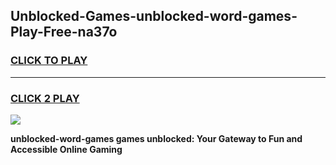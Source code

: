 
## Unblocked-Games-unblocked-word-games-Play-Free-na37o
<h3>
<a href="https://premium76.site?title=unblocked-word-games&ref=19M">CLICK TO PLAY</a></h3>
<hr>

<h3>
<a href="https://premium76.site?title=unblocked-word-games&ref=19M">CLICK 2 PLAY</a>
  
</h3>

<a href="https://premium76.site?title=unblocked-word-games&ref=19M"><img src="https://clearcache.store/games.png"></a>


**unblocked-word-games games unblocked: Your Gateway to Fun and Accessible Online Gaming**
